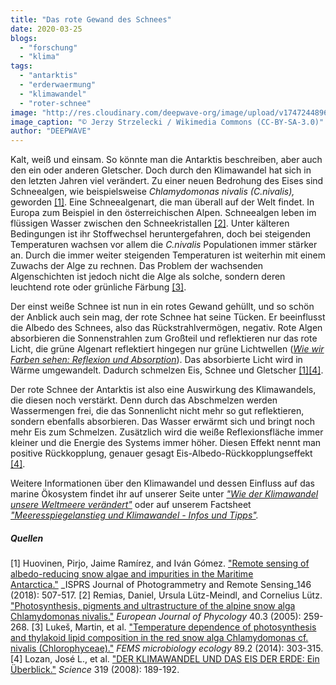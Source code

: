 ```yaml
---
title: "Das rote Gewand des Schnees"
date: 2020-03-25
blogs: 
  - "forschung"
  - "klima"
tags: 
  - "antarktis"
  - "erderwaermung"
  - "klimawandel"
  - "roter-schnee"
image: "http://res.cloudinary.com/deepwave-org/image/upload/v1747244896/deepwave.org/roter_und_gr%C3%BCner_Schnee_Antarktis-scaled.jpg"
image_caption: "© Jerzy Strzelecki / Wikimedia Commons (CC-BY-SA-3.0)"
author: "DEEPWAVE"
---
```


Kalt, weiß und einsam. So könnte man die Antarktis beschreiben, aber auch den ein oder anderen Gletscher. Doch durch den Klimawandel hat sich in den letzten Jahren viel verändert. Zu einer neuen Bedrohung des Eises sind Schneealgen, wie beispielsweise _Chlamydomonas nivalis (C.nivalis),_ geworden [\[1\]](#Pirjo). Eine Schneealgenart, die man überall auf der Welt findet. In Europa zum Beispiel in den österreichischen Alpen. Schneealgen leben im flüssigen Wasser zwischen den Schneekristallen [\[2\]](#DanielRemias). Unter kälteren Bedingungen ist ihr Stoffwechsel heruntergefahren, doch bei steigenden Temperaturen wachsen vor allem die _C.nivalis_ Populationen immer stärker an. Durch die immer weiter steigenden Temperaturen ist weiterhin mit einem Zuwachs der Alge zu rechnen. Das Problem der wachsenden Algenschichten ist jedoch nicht die Alge als solche, sondern deren leuchtend rote oder grünliche Färbung [\[3\]](#MartinLukes).

Der einst weiße Schnee ist nun in ein rotes Gewand gehüllt, und so schön der Anblick auch sein mag, der rote Schnee hat seine Tücken. Er beeinflusst die Albedo des Schnees, also das Rückstrahlvermögen, negativ. Rote Algen absorbieren die Sonnenstrahlen zum Großteil und reflektieren nur das rote Licht, die grüne Algenart reflektiert hingegen nur grüne Lichtwellen ([_Wie wir Farben sehen: Reflexion und Absorption_](https://www.br.de/radio/bayern2/sendungen/radiowissen/mensch-natur-umwelt/farbensehen-reflexion-absorbtion100.html)). Das absorbierte Licht wird in Wärme umgewandelt. Dadurch schmelzen Eis, Schnee und Gletscher [\[1\]](#Pirjo)[\[4\]](#JoseLozan).

Der rote Schnee der Antarktis ist also eine Auswirkung des Klimawandels, die diesen noch verstärkt. Denn durch das Abschmelzen werden Wassermengen frei, die das Sonnenlicht nicht mehr so gut reflektieren, sondern ebenfalls absorbieren. Das Wasser erwärmt sich und bringt noch mehr Eis zum Schmelzen. Zusätzlich wird die weiße Reflexionsfläche immer kleiner und die Energie des Systems immer höher. Diesen Effekt nennt man positive Rückkopplung, genauer gesagt Eis-Albedo-Rückkopplungseffekt [\[4\]](#JoseLozan).

Weitere Informationen über den Klimawandel und dessen Einfluss auf das marine Ökosystem findet ihr auf unserer Seite unter [_"Wie der Klimawandel unsere Weltmeere verändert"_](http://www.deepwave.org/die-ozeane/klimawandel/) oder auf unserem Factsheet _["Meeresspiegelanstieg und Klimawandel - Infos und Tipps"](http://res.cloudinary.com/deepwave-org/image/upload/v1747242935/deepwave.org/DWfacts_Meeresspiegelanstieg-und-Klimawandel_2016.pdf)._

##### Quellen

\[1\] Huovinen, Pirjo, Jaime Ramírez, and Iván Gómez. ["Remote sensing of albedo-reducing snow algae and impurities in the Maritime Antarctica."](https://www.sciencedirect.com/science/article/abs/pii/S0924271618302934) _ISPRS Journal of Photogrammetry and Remote Sensing_146 (2018): 507-517. \[2\] Remias, Daniel, Ursula Lütz-Meindl, and Cornelius Lütz. ["Photosynthesis, pigments and ultrastructure of the alpine snow alga Chlamydomonas nivalis."](https://www.tandfonline.com/doi/full/10.1080/09670260500202148) _European Journal of Phycology_ 40.3 (2005): 259-268. \[3\] Lukeš, Martin, et al. ["Temperature dependence of photosynthesis and thylakoid lipid composition in the red snow alga Chlamydomonas cf. nivalis (Chlorophyceae)."](https://academic.oup.com/femsec/article/89/2/303/2680452) _FEMS microbiology ecology_ 89.2 (2014): 303-315. \[4\] Lozan, José L., et al. ["DER KLIMAWANDEL UND DAS EIS DER ERDE: Ein Überblick."](http://www.lozan.de/veroeffentlichungen/paper/eis_der_erde_ein_ueberblick.pdf) _Science_ 319 (2008): 189-192.
